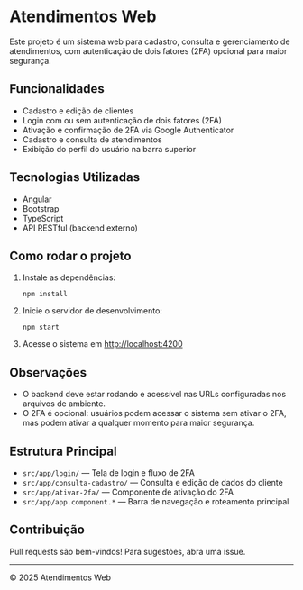 
# Atendimentos Web

Este projeto é um sistema web para cadastro, consulta e gerenciamento de atendimentos, com autenticação de dois fatores (2FA) opcional para maior segurança.

## Funcionalidades
- Cadastro e edição de clientes
- Login com ou sem autenticação de dois fatores (2FA)
- Ativação e confirmação de 2FA via Google Authenticator
- Cadastro e consulta de atendimentos
- Exibição do perfil do usuário na barra superior

## Tecnologias Utilizadas
- Angular
- Bootstrap
- TypeScript
- API RESTful (backend externo)

## Como rodar o projeto
1. Instale as dependências:
	```
	npm install
	```
2. Inicie o servidor de desenvolvimento:
	```
	npm start
	```
3. Acesse o sistema em [http://localhost:4200](http://localhost:4200)

## Observações
- O backend deve estar rodando e acessível nas URLs configuradas nos arquivos de ambiente.
- O 2FA é opcional: usuários podem acessar o sistema sem ativar o 2FA, mas podem ativar a qualquer momento para maior segurança.

## Estrutura Principal
- `src/app/login/` — Tela de login e fluxo de 2FA
- `src/app/consulta-cadastro/` — Consulta e edição de dados do cliente
- `src/app/ativar-2fa/` — Componente de ativação do 2FA
- `src/app/app.component.*` — Barra de navegação e roteamento principal

## Contribuição
Pull requests são bem-vindos! Para sugestões, abra uma issue.

---

© 2025 Atendimentos Web
